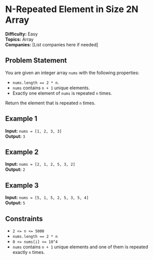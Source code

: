 # N-Repeated Element in Size 2N Array

**Difficulty:** Easy  
**Topics:** Array  
**Companies:** [List companies here if needed]

## Problem Statement

You are given an integer array `nums` with the following properties:

- `nums.length == 2 * n`.
- `nums` contains `n + 1` unique elements.
- Exactly one element of `nums` is repeated `n` times.

Return the element that is repeated `n` times.

## Example 1

**Input:** `nums = [1, 2, 3, 3]`  
**Output:** `3`

## Example 2

**Input:** `nums = [2, 1, 2, 5, 3, 2]`  
**Output:** `2`

## Example 3

**Input:** `nums = [5, 1, 5, 2, 5, 3, 5, 4]`  
**Output:** `5`

## Constraints

- `2 <= n <= 5000`
- `nums.length == 2 * n`
- `0 <= nums[i] <= 10^4`
- `nums` contains `n + 1` unique elements and one of them is repeated exactly `n` times.
